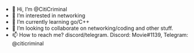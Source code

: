 - 👋 Hi, I’m @CitiCriminal
- 👀 I’m interested in networking
- 🌱 I’m currently learning go/C++
- 💞️ I’m looking to collaborate on networking/coding and other stuff.
- 📫 How to reach me? discord/telegram. Discord: Movie#1139, Telegram: @citicriminal

<!---
CitiCriminal/CitiCriminal is a ✨ special ✨ repository because its `README.md` (this file) appears on your GitHub profile.
You can click the Preview link to take a look at your changes.
--->
